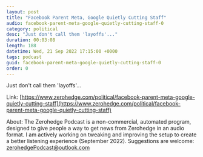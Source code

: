 ```yaml
---
layout: post
title: "Facebook Parent Meta, Google Quietly Cutting Staff"
audio: facebook-parent-meta-google-quietly-cutting-staff-0
category: political
desc: "Just don't call them 'layoffs'..."
duration: 00:03:08
length: 188
datetime: Wed, 21 Sep 2022 17:15:00 +0000
tags: podcast
guid: facebook-parent-meta-google-quietly-cutting-staff-0
order: 0
---
```

Just don't call them 'layoffs'...

Link: [https://www.zerohedge.com/political/facebook-parent-meta-google-quietly-cutting-staff](https://www.zerohedge.com/political/facebook-parent-meta-google-quietly-cutting-staff)

About: The Zerohedge Podcast is a non-commercial, automated program, designed to give people a way to get news from Zerohedge in an audio format.  I am actively working on tweaking and improving the setup to create a better listening experience (September 2022).  Suggestions are welcome: [zerohedgePodcast@outlook.com](mailto:zerohedgePodcast@outlook.com)